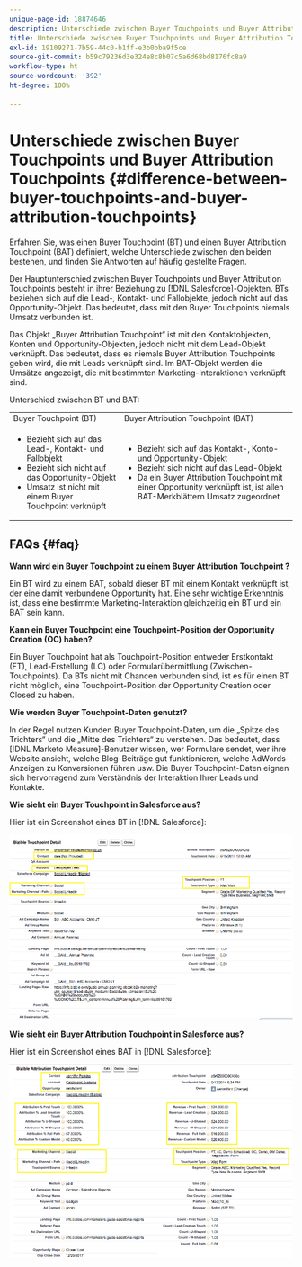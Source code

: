 ```yaml
---
unique-page-id: 18874646
description: Unterschiede zwischen Buyer Touchpoints und Buyer Attribution Touchpoints - [!DNL Marketo Measure] - Produktdokumentation
title: Unterschiede zwischen Buyer Touchpoints und Buyer Attribution Touchpoints
exl-id: 19109271-7b59-44c0-b1ff-e3b0bba9f5ce
source-git-commit: b59c79236d3e324e8c8b07c5a6d68bd8176fc8a9
workflow-type: ht
source-wordcount: '392'
ht-degree: 100%

---
```


# Unterschiede zwischen Buyer Touchpoints und Buyer Attribution Touchpoints {#difference-between-buyer-touchpoints-and-buyer-attribution-touchpoints}

Erfahren Sie, was einen Buyer Touchpoint (BT) und einen Buyer Attribution Touchpoint (BAT) definiert, welche Unterschiede zwischen den beiden bestehen, und finden Sie Antworten auf häufig gestellte Fragen.

Der Hauptunterschied zwischen Buyer Touchpoints und Buyer Attribution Touchpoints besteht in ihrer Beziehung zu [!DNL Salesforce]-Objekten. BTs beziehen sich auf die Lead-, Kontakt- und Fallobjekte, jedoch nicht auf das Opportunity-Objekt. Das bedeutet, dass mit den Buyer Touchpoints niemals Umsatz verbunden ist.

Das Objekt „Buyer Attribution Touchpoint“ ist mit den Kontaktobjekten, Konten und Opportunity-Objekten, jedoch nicht mit dem Lead-Objekt verknüpft. Das bedeutet, dass es niemals Buyer Attribution Touchpoints geben wird, die mit Leads verknüpft sind. Im BAT-Objekt werden die Umsätze angezeigt, die mit bestimmten Marketing-Interaktionen verknüpft sind.

Unterschied zwischen BT und BAT:

<table> 
 <colgroup> 
  <col> 
  <col> 
 </colgroup> 
 <tbody> 
  <tr> 
   <td>Buyer Touchpoint (BT)</td> 
   <td>Buyer Attribution Touchpoint (BAT)</td> 
  </tr> 
  <tr> 
   <td> 
    <ul> 
     <li>Bezieht sich auf das Lead-, Kontakt- und Fallobjekt</li> 
     <li>Bezieht sich nicht auf das Opportunity-Objekt</li> 
     <li>Umsatz ist nicht mit einem Buyer Touchpoint verknüpft</li> 
    </ul></td> 
   <td> 
    <ul> 
     <li>Bezieht sich auf das Kontakt-, Konto- und Opportunity-Objekt</li> 
     <li>Bezieht sich nicht auf das Lead-Objekt</li> 
     <li>Da ein Buyer Attribution Touchpoint mit einer Opportunity verknüpft ist, ist allen BAT-Merkblättern Umsatz zugeordnet</li> 
    </ul></td> 
  </tr> 
 </tbody> 
</table>

## FAQs {#faq}

**Wann wird ein Buyer Touchpoint zu einem Buyer Attribution Touchpoint ?**

Ein BT wird zu einem BAT, sobald dieser BT mit einem Kontakt verknüpft ist, der eine damit verbundene Opportunity hat. Eine sehr wichtige Erkenntnis ist, dass eine bestimmte Marketing-Interaktion gleichzeitig ein BT und ein BAT sein kann.

**Kann ein Buyer Touchpoint eine Touchpoint-Position der Opportunity Creation (OC) haben?**

Ein Buyer Touchpoint hat als Touchpoint-Position entweder Erstkontakt (FT), Lead-Erstellung (LC) oder Formularübermittlung (Zwischen-Touchpoints). Da BTs nicht mit Chancen verbunden sind, ist es für einen BT nicht möglich, eine Touchpoint-Position der Opportunity Creation oder Closed zu haben.

**Wie werden Buyer Touchpoint-Daten genutzt?**

In der Regel nutzen Kunden Buyer Touchpoint-Daten, um die „Spitze des Trichters“ und die „Mitte des Trichters“ zu verstehen. Das bedeutet, dass [!DNL Marketo Measure]-Benutzer wissen, wer Formulare sendet, wer ihre Website ansieht, welche Blog-Beiträge gut funktionieren, welche AdWords-Anzeigen zu Konversionen führen usw. Die Buyer Touchpoint-Daten eignen sich hervorragend zum Verständnis der Interaktion Ihrer Leads und Kontakte.

**Wie sieht ein Buyer Touchpoint in Salesforce aus?**

Hier ist ein Screenshot eines BT in [!DNL Salesforce]:

![](assets/1.png)

**Wie sieht ein Buyer Attribution Touchpoint in Salesforce aus?**

Hier ist ein Screenshot eines BAT in [!DNL Salesforce]:

![](assets/2.png)

